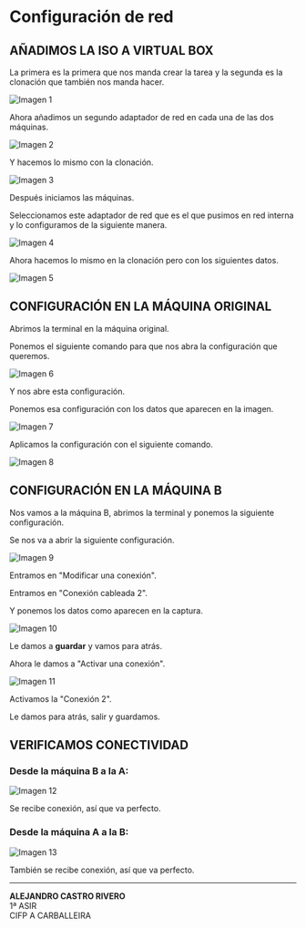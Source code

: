 
# Configuración de red

## AÑADIMOS LA ISO A VIRTUAL BOX

La primera es la primera que nos manda crear la tarea y la segunda es la clonación que también nos manda hacer.

![Imagen 1](./imagenes_configuracion_red/img1.png)

Ahora añadimos un segundo adaptador de red en cada una de las dos máquinas.

![Imagen 2](./imagenes_configuracion_red/img2.png)

Y hacemos lo mismo con la clonación.

![Imagen 3](./imagenes_configuracion_red/img3.png)

Después iniciamos las máquinas.

Seleccionamos este adaptador de red que es el que pusimos en red interna y lo configuramos de la siguiente manera.

![Imagen 4](./imagenes_configuracion_red/img4.png)

Ahora hacemos lo mismo en la clonación pero con los siguientes datos.

![Imagen 5](./imagenes_configuracion_red/img5.png)

## CONFIGURACIÓN EN LA MÁQUINA ORIGINAL

Abrimos la terminal en la máquina original.

Ponemos el siguiente comando para que nos abra la configuración que queremos.

![Imagen 6](./imagenes_configuracion_red/img6.png)

Y nos abre esta configuración.

Ponemos esa configuración con los datos que aparecen en la imagen.

![Imagen 7](./imagenes_configuracion_red/img7.png)

Aplicamos la configuración con el siguiente comando.

![Imagen 8](./imagenes_configuracion_red/img8.png)

## CONFIGURACIÓN EN LA MÁQUINA B

Nos vamos a la máquina B, abrimos la terminal y ponemos la siguiente configuración.

Se nos va a abrir la siguiente configuración.

![Imagen 9](./imagenes_configuracion_red/img9.png)

Entramos en "Modificar una conexión".

Entramos en "Conexión cableada 2".

Y ponemos los datos como aparecen en la captura.

![Imagen 10](./imagenes_configuracion_red/img10.png)

Le damos a **guardar** y vamos para atrás.

Ahora le damos a "Activar una conexión".

![Imagen 11](./imagenes_configuracion_red/img11.png)

Activamos la "Conexión 2".

Le damos para atrás, salir y guardamos.

## VERIFICAMOS CONECTIVIDAD

### Desde la máquina B a la A:
![Imagen 12](./imagenes_configuracion_red/img12.png)

Se recibe conexión, así que va perfecto.

### Desde la máquina A a la B:
![Imagen 13](./imagenes_configuracion_red/img13.png)

También se recibe conexión, así que va perfecto.

---

**ALEJANDRO CASTRO RIVERO**  
1ª ASIR  
CIFP A CARBALLEIRA

